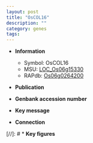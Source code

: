 ```yaml
---
layout: post
title: "OsCOL16"
description: ""
category: genes
tags: 
---
```


* **Information**  
    + Symbol: OsCOL16  
    + MSU: [LOC_Os06g15330](http://rice.uga.edu/cgi-bin/ORF_infopage.cgi?orf=LOC_Os06g15330)  
    + RAPdb: [Os06g0264200](http://rapdb.dna.affrc.go.jp/viewer/gbrowse_details/irgsp1?name=Os06g0264200)  

* **Publication**  

* **Genbank accession number**  

* **Key message**  

* **Connection**  

[//]: # * **Key figures**  


